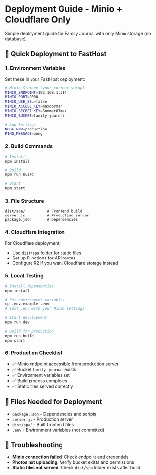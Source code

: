 # Deployment Guide - Minio + Cloudflare Only

Simple deployment guide for Family Journal with only Minio storage (no database).

## 🚀 Quick Deployment to FastHost

### 1. Environment Variables
Set these in your FastHost deployment:

```bash
# Minio Storage (your current setup)
MINIO_ENDPOINT=192.168.1.214
MINIO_PORT=9000
MINIO_USE_SSL=false
MINIO_ACCESS_KEY=maxdorman
MINIO_SECRET_KEY=Summer07max
MINIO_BUCKET=family-journal

# App Settings
NODE_ENV=production
PING_MESSAGE=pong
```

### 2. Build Commands
```bash
# Install
npm install

# Build
npm run build

# Start
npm start
```

### 3. File Structure
```
dist/spa/          # Frontend build
server.js          # Production server
package.json       # Dependencies
```

### 4. Cloudflare Integration
For Cloudflare deployment:
- Use `dist/spa` folder for static files
- Set up Functions for API routes
- Configure R2 if you want Cloudflare storage instead

### 5. Local Testing
```bash
# Install dependencies
npm install

# Set environment variables
cp .env.example .env
# Edit .env with your Minio settings

# Start development
npm run dev

# Build for production
npm run build
npm start
```

### 6. Production Checklist
- ✅ Minio endpoint accessible from production server
- ✅ Bucket `family-journal` exists
- ✅ Environment variables set
- ✅ Build process completes
- ✅ Static files served correctly

## 📁 Files Needed for Deployment
- `package.json` - Dependencies and scripts
- `server.js` - Production server
- `dist/spa/` - Built frontend files
- `.env` - Environment variables (not committed)

## 🔧 Troubleshooting
- **Minio connection failed**: Check endpoint and credentials
- **Photos not uploading**: Verify bucket exists and permissions
- **Static files not served**: Check `dist/spa` folder exists after build
